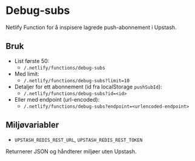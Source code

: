 # Debug-subs
Netlify Function for å inspisere lagrede push-abonnement i Upstash.

## Bruk
- List første 50:
  - `/.netlify/functions/debug-subs`
- Med limit:
  - `/.netlify/functions/debug-subs?limit=10`
- Detaljer for ett abonnement (id fra localStorage `pushSubId`):
  - `/.netlify/functions/debug-subs?id=<id>`
- Eller med endpoint (url-encoded):
  - `/.netlify/functions/debug-subs?endpoint=<urlencoded-endpoint>`

## Miljøvariabler
- `UPSTASH_REDIS_REST_URL`, `UPSTASH_REDIS_REST_TOKEN`

Returnerer JSON og håndterer miljøer uten Upstash.
